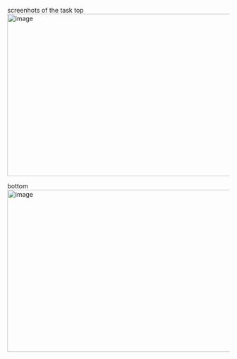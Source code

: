 screenhots of the task
top
<img width="1350" height="368" alt="image" src="https://github.com/user-attachments/assets/42953658-9b14-4dba-9f8f-e7103240300d" />


bottom
<img width="1350" height="368" alt="image" src="https://github.com/user-attachments/assets/d5a9e9f8-ae7a-4e33-9bd9-81d1add2be0d" />
